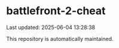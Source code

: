 # battlefront-2-cheat

Last updated: 2025-06-04 13:28:38

This repository is automatically maintained.
